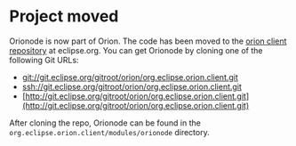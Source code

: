 # Project moved
Orionode is now part of Orion. The code has been moved to the [orion client repository](http://git.eclipse.org/c/orion/org.eclipse.orion.client.git/) at eclipse.org.
You can get Orionode by cloning one of the following Git URLs:
* [git://git.eclipse.org/gitroot/orion/org.eclipse.orion.client.git](git://git.eclipse.org/gitroot/orion/org.eclipse.orion.client.git)
* [ssh://git.eclipse.org/gitroot/orion/org.eclipse.orion.client.git](ssh://git.eclipse.org/gitroot/orion/org.eclipse.orion.client.git)
* [http://git.eclipse.org/gitroot/orion/org.eclipse.orion.client.git](http://git.eclipse.org/gitroot/orion/org.eclipse.orion.client.git)

After cloning the repo, Orionode can be found in the ```org.eclipse.orion.client/modules/orionode``` directory.
